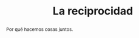 ---
title: La reciprocidad
slug: psicologia-reciprocidad
abstract: Por qué hacemos cosas juntos.
---